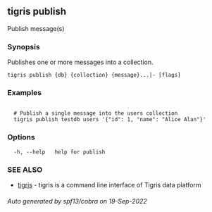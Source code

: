 ## tigris publish

Publish message(s)

### Synopsis

Publishes one or more messages into a collection.

```
tigris publish {db} {collection} {message}...|- [flags]
```

### Examples

```

  # Publish a single message into the users collection
  tigris publish testdb users '{"id": 1, "name": "Alice Alan"}'

```

### Options

```
  -h, --help   help for publish
```

### SEE ALSO

- [tigris](tigris.md) - tigris is a command line interface of Tigris data platform

###### Auto generated by spf13/cobra on 19-Sep-2022
